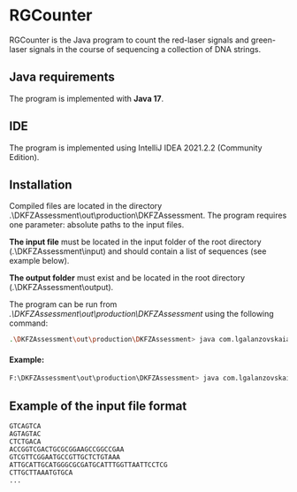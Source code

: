 # RGCounter

RGCounter is the Java program to count the red-laser signals and green-laser signals in the course of sequencing a collection of DNA strings.

## Java requirements

The program is implemented with **Java 17**.

## IDE

The program is implemented using IntelliJ IDEA 2021.2.2 (Community Edition).

## Installation

Compiled files are located in the directory .\DKFZAssessment\out\production\DKFZAssessment.
The program requires one parameter: absolute paths to the input files.

**The input file** must be located in the input folder of the root directory (.\DKFZAssessment\input) and should contain a list of sequences (see example below).

**The output folder** must exist and be located in the root directory (.\DKFZAssessment\output).

The program can be run from *.\DKFZAssessment\out\production\DKFZAssessment* using the following command:
```bash
.\DKFZAssessment\out\production\DKFZAssessment> java com.lgalanzovskaia.dkfz.RGCounter input.txt
```

#### Example:

```bash
F:\DKFZAssessment\out\production\DKFZAssessment> java com.lgalanzovskaia.dkfz.RGCounter input.txt
```

## Example of the input file format
```
GTCAGTCA
AGTAGTAC
CTCTGACA
ACCGGTCGACTGCGCGGAAGCCGGCCGAA
GTCGTTCGGAATGCCGTTGCTCTGTAAA
ATTGCATTGCATGGGCGCGATGCATTTGGTTAATTCCTCG
CTTGCTTAAATGTGCA
...
```
